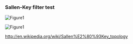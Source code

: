 ### Sallen-Key filter test

![Figure1](https://raw.github.com/fukuroder/Reaktor_Files/master/sallen-key-filter-test/screenshot1.png)

![Figure1](https://raw.github.com/fukuroder/Reaktor_Files/master/sallen-key-filter-test/screenshot2.png)

http://en.wikipedia.org/wiki/Sallen%E2%80%93Key_topology
